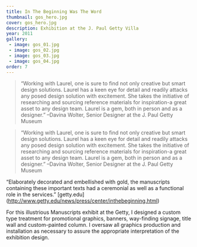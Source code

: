 ```yaml
---
title: In The Beginning Was The Word
thumbnail: gos_hero.jpg
cover: gos_hero.jpg
description: Exhibition at the J. Paul Getty Villa
year: 2011
gallery:
 - image: gos_01.jpg
 - image: gos_02.jpg
 - image: gos_03.jpg
 - image: gos_04.jpg
order: 7
---
```

> “Working with Laurel, one is sure to find not only creative but smart design solutions. Laurel has a keen eye for detail and readily attacks any posed design solution with excitement. She takes the initiative of researching and sourcing reference materials for inspiration-a great asset to any design team. Laurel is a gem, both in person and as a designer.” –Davina Wolter, Senior Designer at the J. Paul Getty Museum

> “Working with Laurel, one is sure to find not only creative but smart design solutions. Laurel has a keen eye for detail and readily attacks any posed design solution with excitement. She takes the initiative of researching and sourcing reference materials for inspiration-a great asset to any design team. Laurel is a gem, both in person and as a designer.” –Davina Wolter, Senior Designer at the J. Paul Getty Museum

“Elaborately decorated and embellished with gold, the manuscripts containing these important texts had a ceremonial as well as a functional role in the services.” [getty.edu] (http://www.getty.edu/news/press/center/inthebeginning.html)

For this illustrious Manuscripts exhibit at the Getty, I designed a custom type treatment for promotional graphics, banners, way-finding signage, title wall and custom-painted column. I oversaw all graphics production and installation as necessary to assure the appropriate interpretation of the exhibition design.
